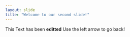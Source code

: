 ```yaml
---
layout: slide
title: "Welcome to our second slide!"
---
```

This Text has been **editted**
Use the left arrow to go back!
